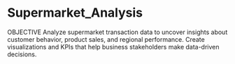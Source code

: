 # Supermarket_Analysis

OBJECTIVE
Analyze supermarket transaction data to uncover insights about customer behavior, product sales, and regional performance. Create visualizations and KPIs that help business stakeholders make data-driven decisions.
